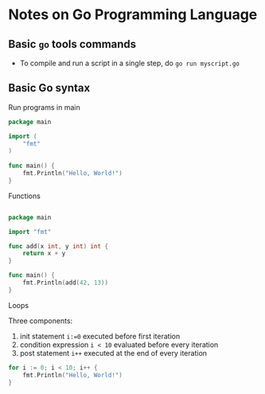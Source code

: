 # Notes on Go Programming Language

## Basic `go` tools commands
* To compile and run a script in a single step, do `go run myscript.go`

## Basic Go syntax

Run programs in main

```go
package main

import (
    "fmt"
)
 
func main() {
    fmt.Println("Hello, World!")
}
```

Functions

```go

package main

import "fmt"

func add(x int, y int) int {
    return x + y
}

func main() {
    fmt.Println(add(42, 13))
}
```

Loops

Three components:
1. init statement `i:=0` executed before first iteration
2. condition expression `i < 10` evaluated before every iteration
3. post statement `i++` executed at the end of every iteration

```go
for i := 0; i < 10; i++ {
    fmt.Println("Hello, World!")
}
```

